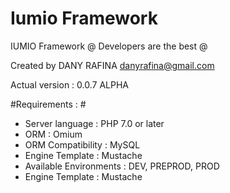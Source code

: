 Iumio Framework
==============

IUMIO Framework
@ Developers are the best @

Created by DANY RAFINA <danyrafina@gmail.com>

Actual version : 0.0.7 ALPHA


#Requirements : #
* Server language : PHP 7.0 or later
* ORM : Omium
* ORM Compatibility : MySQL
* Engine Template : Mustache
* Available Environments : DEV, PREPROD, PROD
* Engine Template : Mustache


